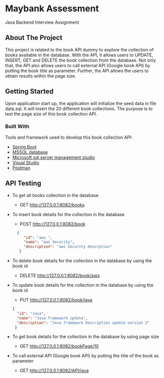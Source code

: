 # Maybank Assessment
Java Backend Interview Assignment

<!-- ABOUT THE PROJECT -->
## About The Project
This project is related to the book API dummy to explore the collection of books available in the database. With the API, it allows users to UPDATE, INSERT, GET and DELETE the book collection from the database. Not only that, the API also allows users to call external API (Google book API) by putting the book title as parameter. Further, the API allows the users to obtain results within the page size.

<!-- GETTING STARTED-->
## Getting Started
Upon application start up, the application will initialize the seed data in file data.sql. It will insert the 20 different book collections. The purpose is to test the page size of this book collection API. 

### Built With

Tools and framework used to develop this book collection API:

* [Spring Boot](https://spring.io/projects/spring-boot)
* [MSSQL database](https://www.microsoft.com/en-us/sql-server/sql-server-2019)
* [Microsoft sql server management studio ](https://docs.microsoft.com/en-us/sql/ssms/download-sql-server-management-studio-ssms?view=sql-server-ver15)
* [Visual Studio](https://visualstudio.microsoft.com/)
* [Postman](https://www.postman.com/)

<!-- API Testing-->
## API Testing
* To get all books collection in the database
  * GET  http://127.0.0.1:8082/books 

* To insert book details for the collection in the database
  * POST
http://127.0.0.1:8082/book
  ```json
    {
       "id": "aws ",
       "name": "aws Security",
       "description": "aws Security descrption"
     }

* To delete book details for the collection in the database by using the book id 
  * DELETE http://127.0.0.1:8082/book/aws
  
* To update book details for the collection in the database by using the book id
  * PUT http://127.0.0.1:8082/book/java
  ```json
  {
    "id": "Java",
    "name": "Java framework update",
    "description": "Java framework Description update version 2"
   }
  
* To get book details for the collection in the database by using page size   
  * GET http://127.0.0.1:8082/bookPage/10
  
* To call external API (Google book API) by putting the title of the book as parameter 
  * GET http://127.0.0.1:8082/API/java
 
